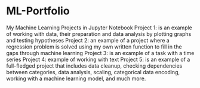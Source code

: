 # ML-Portfolio
My Machine Learning Projects in Jupyter Notebook
Project 1: is an example of working with data, their preparation and data analysis by plotting graphs and testing hypotheses 
Project 2: an example of a project where a regression problem is solved using my own written function to fill in the gaps through machine learning 
Project 3: is an example of a task with a time series
Project 4: example of working with text 
Project 5: is an example of a full-fledged project that includes data cleanup, checking dependencies between categories, data analysis, scaling, categorical data encoding, working with a machine learning model, and much more.
